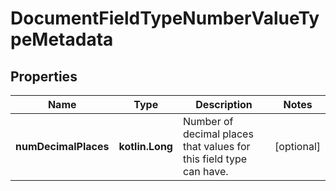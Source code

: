 
# DocumentFieldTypeNumberValueTypeMetadata

## Properties
Name | Type | Description | Notes
------------ | ------------- | ------------- | -------------
**numDecimalPlaces** | **kotlin.Long** | Number of decimal places that values for this field type can have. |  [optional]



